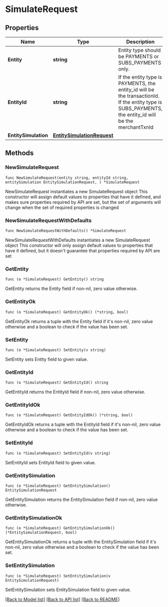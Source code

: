 # SimulateRequest

## Properties

Name | Type | Description | Notes
------------ | ------------- | ------------- | -------------
**Entity** | **string** | Entity type should be PAYMENTS or SUBS_PAYMENTS only. | 
**EntityId** | **string** | If the entity type is PAYMENTS, the entity_id will be the transactionId. If the entity type is SUBS_PAYMENTS, the entity_id will be the merchantTxnId | 
**EntitySimulation** | [**EntitySimulationRequest**](EntitySimulationRequest.md) |  | 

## Methods

### NewSimulateRequest

`func NewSimulateRequest(entity string, entityId string, entitySimulation EntitySimulationRequest, ) *SimulateRequest`

NewSimulateRequest instantiates a new SimulateRequest object
This constructor will assign default values to properties that have it defined,
and makes sure properties required by API are set, but the set of arguments
will change when the set of required properties is changed

### NewSimulateRequestWithDefaults

`func NewSimulateRequestWithDefaults() *SimulateRequest`

NewSimulateRequestWithDefaults instantiates a new SimulateRequest object
This constructor will only assign default values to properties that have it defined,
but it doesn't guarantee that properties required by API are set

### GetEntity

`func (o *SimulateRequest) GetEntity() string`

GetEntity returns the Entity field if non-nil, zero value otherwise.

### GetEntityOk

`func (o *SimulateRequest) GetEntityOk() (*string, bool)`

GetEntityOk returns a tuple with the Entity field if it's non-nil, zero value otherwise
and a boolean to check if the value has been set.

### SetEntity

`func (o *SimulateRequest) SetEntity(v string)`

SetEntity sets Entity field to given value.


### GetEntityId

`func (o *SimulateRequest) GetEntityId() string`

GetEntityId returns the EntityId field if non-nil, zero value otherwise.

### GetEntityIdOk

`func (o *SimulateRequest) GetEntityIdOk() (*string, bool)`

GetEntityIdOk returns a tuple with the EntityId field if it's non-nil, zero value otherwise
and a boolean to check if the value has been set.

### SetEntityId

`func (o *SimulateRequest) SetEntityId(v string)`

SetEntityId sets EntityId field to given value.


### GetEntitySimulation

`func (o *SimulateRequest) GetEntitySimulation() EntitySimulationRequest`

GetEntitySimulation returns the EntitySimulation field if non-nil, zero value otherwise.

### GetEntitySimulationOk

`func (o *SimulateRequest) GetEntitySimulationOk() (*EntitySimulationRequest, bool)`

GetEntitySimulationOk returns a tuple with the EntitySimulation field if it's non-nil, zero value otherwise
and a boolean to check if the value has been set.

### SetEntitySimulation

`func (o *SimulateRequest) SetEntitySimulation(v EntitySimulationRequest)`

SetEntitySimulation sets EntitySimulation field to given value.



[[Back to Model list]](../README.md#documentation-for-models) [[Back to API list]](../README.md#documentation-for-api-endpoints) [[Back to README]](../README.md)


